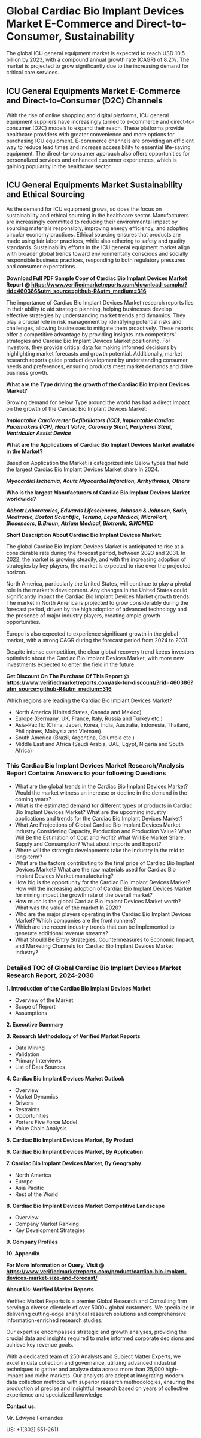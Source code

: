 <h1>Global Cardiac Bio Implant Devices Market E-Commerce and Direct-to-Consumer, Sustainability</h1><p class=""><p>The global ICU general equipment market is expected to reach USD 10.5 billion by 2023, with a compound annual growth rate (CAGR) of 8.2%. The market is projected to grow significantly due to the increasing demand for critical care services.</p><h2>ICU General Equipments Market E-Commerce and Direct-to-Consumer (D2C) Channels</h2><p>With the rise of online shopping and digital platforms, ICU general equipment suppliers have increasingly turned to e-commerce and direct-to-consumer (D2C) models to expand their reach. These platforms provide healthcare providers with greater convenience and more options for purchasing ICU equipment. E-commerce channels are providing an efficient way to reduce lead times and increase accessibility to essential life-saving equipment. The direct-to-consumer approach also offers opportunities for personalized services and enhanced customer experiences, which is gaining popularity in the healthcare sector.</p><h2>ICU General Equipments Market Sustainability and Ethical Sourcing</h2><p>As the demand for ICU equipment grows, so does the focus on sustainability and ethical sourcing in the healthcare sector. Manufacturers are increasingly committed to reducing their environmental impact by sourcing materials responsibly, improving energy efficiency, and adopting circular economy practices. Ethical sourcing ensures that products are made using fair labor practices, while also adhering to safety and quality standards. Sustainability efforts in the ICU general equipment market align with broader global trends toward environmentally conscious and socially responsible business practices, responding to both regulatory pressures and consumer expectations.</p></p><p class=""><strong>Download Full PDF Sample Copy of Cardiac Bio Implant Devices Market Report @ <a href="https://www.verifiedmarketreports.com/download-sample/?rid=460386&utm_source=github-R&utm_medium=316" target="_blank">https://www.verifiedmarketreports.com/download-sample/?rid=460386&utm_source=github-R&utm_medium=316</a></strong></p><p>The importance of&nbsp;Cardiac Bio Implant Devices Market research reports lies in their ability to aid strategic planning, helping businesses develop effective strategies by understanding market trends and dynamics. They play a crucial role in risk management by identifying potential risks and challenges, allowing businesses to mitigate them proactively. These reports offer a competitive advantage by providing insights into competitors' strategies and Cardiac Bio Implant Devices Market positioning. For investors, they provide critical data for making informed decisions by highlighting market forecasts and growth potential. Additionally, market research reports guide product development by understanding consumer needs and preferences, ensuring products meet market demands and drive business growth.</p><p><strong>What are the&nbsp;Type driving the growth of the Cardiac Bio Implant Devices Market?</strong></p><p id="" class="">Growing demand for below Type around the world has had a direct impact on the growth of the Cardiac Bio Implant Devices Market:</p><p class=""><em><strong>Implantable Cardioverter Defibrillators (ICD), Implantable Cardiac Pacemakers (ICP), Heart Valve, Coronary Stent, Peripheral Stent, Ventricular Assist Device</strong></em></p><p class=""><strong>What are the&nbsp;Applications&nbsp;of Cardiac Bio Implant Devices Market available in the Market?</strong></p><p id="" class="">Based on Application the Market is categorized into Below types that held the largest Cardiac Bio Implant Devices Market share In 2024.</p><p class=""><em><strong>Myocardial Ischemia, Acute Myocardial Infarction, Arrhythmias, Others</strong></em></p><p class=""><strong>Who is the largest Manufacturers of Cardiac Bio Implant Devices Market worldwide?</strong></p><p><em><strong>Abbott Laboratories, Edwards Lifesciences, Johnson & Johnson, Sorin, Medtronic, Boston Scientific, Terumo, Lepu Medical, MicroPort, Biosensors, B.Braun, Atrium Medical, Biotronik, SINOMED</strong></em></p><p id="" class=""><strong>Short Description About Cardiac Bio Implant Devices Market:</strong></p><p>The global Cardiac Bio Implant Devices Market is anticipated to rise at a considerable rate during the forecast period, between 2023 and 2031. In 2022, the market is growing steadily, and with the increasing adoption of strategies by key players, the market is expected to rise over the projected horizon.</p><p>North America, particularly the United States, will continue to play a pivotal role in the market's development. Any changes in the United States could significantly impact the Cardiac Bio Implant Devices Market growth trends. The market in North America is projected to grow considerably during the forecast period, driven by the high adoption of advanced technology and the presence of major industry players, creating ample growth opportunities.</p><p>Europe is also expected to experience significant growth in the global market, with a strong CAGR during the forecast period from 2024 to 2031.</p><p>Despite intense competition, the clear global recovery trend keeps investors optimistic about the Cardiac Bio Implant Devices Market, with more new investments expected to enter the field in the future.</p><p id="" class=""><strong>Get Discount On The Purchase Of This Report @ <a href="https://www.verifiedmarketreports.com/ask-for-discount/?rid=460386?utm_source=github-R&utm_medium=316" target="_blank">https://www.verifiedmarketreports.com/ask-for-discount/?rid=460386?utm_source=github-R&utm_medium=316</a></strong></p><p class="">Which regions are leading the Cardiac Bio Implant Devices Market?</p><ul><li>North America (United States, Canada and Mexico)</li><li>Europe (Germany, UK, France, Italy, Russia and Turkey etc.)</li><li>Asia-Pacific (China, Japan, Korea, India, Australia, Indonesia, Thailand, Philippines, Malaysia and Vietnam)</li><li>South America (Brazil, Argentina, Columbia etc.)</li><li>Middle East and Africa (Saudi Arabia, UAE, Egypt, Nigeria and South Africa)</li></ul><h3 id="" class="">This Cardiac Bio Implant Devices Market Research/Analysis Report Contains Answers to your following Questions</h3><ul><li>What are the global trends in the Cardiac Bio Implant Devices Market? Would the market witness an increase or decline in the demand in the coming years?</li><li>What is the estimated demand for different types of products in Cardiac Bio Implant Devices Market? What are the upcoming industry applications and trends for the Cardiac Bio Implant Devices Market?</li><li>What Are Projections of Global Cardiac Bio Implant Devices Market Industry Considering Capacity, Production and Production Value? What Will Be the Estimation of Cost and Profit? What Will Be Market Share, Supply and Consumption? What about imports and Export?</li><li>Where will the strategic developments take the industry in the mid to long-term?</li><li>What are the factors contributing to the final price of Cardiac Bio Implant Devices Market? What are the raw materials used for Cardiac Bio Implant Devices Market manufacturing?</li><li>How big is the opportunity for the Cardiac Bio Implant Devices Market? How will the increasing adoption of Cardiac Bio Implant Devices Market for mining impact the growth rate of the overall market?</li><li>How much is the global Cardiac Bio Implant Devices Market worth? What was the value of the market In 2020?</li><li>Who are the major players operating in the Cardiac Bio Implant Devices Market? Which companies are the front runners?</li><li>Which are the recent industry trends that can be implemented to generate additional revenue streams?</li><li>What Should Be Entry Strategies, Countermeasures to Economic Impact, and Marketing Channels for Cardiac Bio Implant Devices Market Industry?</li></ul><h3 id="" class="">Detailed TOC of Global Cardiac Bio Implant Devices Market Research Report, 2024-2030</h3><p id="" class=""><strong>1. Introduction of the Cardiac Bio Implant Devices Market</strong></p><ul><li>Overview of the Market</li><li>Scope of Report</li><li>Assumptions</li></ul><p id="" class=""><strong>2. Executive Summary</strong></p><p id="" class=""><strong>3. Research Methodology of Verified Market Reports</strong></p><ul><li>Data Mining</li><li>Validation</li><li>Primary Interviews</li><li>List of Data Sources</li></ul><p id="" class=""><strong>4. Cardiac Bio Implant Devices Market Outlook</strong></p><ul><li>Overview</li><li>Market Dynamics</li><li>Drivers</li><li>Restraints</li><li>Opportunities</li><li>Porters Five Force Model</li><li>Value Chain Analysis</li></ul><p id="" class=""><strong>5. Cardiac Bio Implant Devices Market, By Product</strong></p><p id="" class=""><strong>6. Cardiac Bio Implant Devices Market, By Application</strong></p><p id="" class=""><strong>7. Cardiac Bio Implant Devices Market, By Geography</strong></p><ul><li>North America</li><li>Europe</li><li>Asia Pacific</li><li>Rest of the World</li></ul><p id="" class=""><strong>8. Cardiac Bio Implant Devices Market Competitive Landscape</strong></p><ul><li>Overview</li><li>Company Market Ranking</li><li>Key Development Strategies</li></ul><p id="" class=""><strong>9. Company Profiles</strong></p><p id="" class=""><strong>10. Appendix</strong></p><p id="" class=""><strong>For More Information or Query, Visit @ <a href="https://www.verifiedmarketreports.com/product/cardiac-bio-implant-devices-market-size-and-forecast/" target="_blank">https://www.verifiedmarketreports.com/product/cardiac-bio-implant-devices-market-size-and-forecast/</a></strong></p><p id="" class=""><strong>About Us: Verified Market Reports</strong></p><p id="" class="">Verified Market Reports is a premier Global Research and Consulting firm serving a diverse clientele of over 5000+ global customers. We specialize in delivering cutting-edge analytical research solutions and comprehensive information-enriched research studies.</p><p id="" class="">Our expertise encompasses strategic and growth analyses, providing the crucial data and insights required to make informed corporate decisions and achieve key revenue goals.</p><p id="" class="">With a dedicated team of 250 Analysts and Subject Matter Experts, we excel in data collection and governance, utilizing advanced industrial techniques to gather and analyze data across more than 25,000 high-impact and niche markets. Our analysts are adept at integrating modern data collection methods with superior research methodologies, ensuring the production of precise and insightful research based on years of collective experience and specialized knowledge.</p><p id="" class=""><strong>Contact us:</strong></p><p id="" class="">Mr. Edwyne Fernandes</p><p id="" class="">US: +1(302) 551-2611</p>